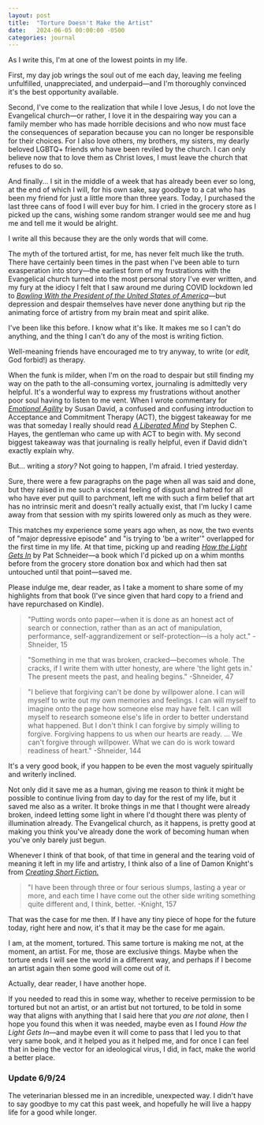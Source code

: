 ```yaml
---
layout: post
title:  "Torture Doesn't Make the Artist"
date:   2024-06-05 00:00:00 -0500
categories: journal
---
```

As I write this, I'm at one of the lowest points in my life.

First, my day job wrings the soul out of me each day, leaving me feeling unfulfilled, unappreciated, and underpaid—and I'm thoroughly convinced it's the best opportunity available.

Second, I've come to the realization that while I love Jesus, I do not love the Evangelical church—or rather, I love it in the despairing way you can a family member who has made horrible decisions and who now must face the consequences of separation because you can no longer be responsible for their choices. For I also love others, my brothers, my sisters, my dearly beloved LGBTQ+ friends who have been reviled by the church. I can only believe now that to love them as Christ loves, I must leave the church that refuses to do so.

And finally... I sit in the middle of a week that has already been ever so long, at the end of which I will, for his own sake, say goodbye to a cat who has been my friend for just a little more than three years. Today, I purchased the last three cans of food I will ever buy for him. I cried in the grocery store as I picked up the cans, wishing some random stranger would see me and hug me and tell me it would be alright.

I write all this because they are the only words that will come.

The myth of the tortured artist, for me, has never felt much like the truth. There have certainly been times in the past when I've been able to turn exasperation into story—the earliest form of my frustrations with the Evangelical church turned into the most personal story I've ever written, and my fury at the idiocy I felt that I saw around me during COVID lockdown led to [*Bowling With the President of the United States of America*](https://taylorclogston.medium.com/bowling-with-the-president-of-the-united-states-of-america-463a91511c23)—but depression and despair themselves have never done anything but rip the animating force of artistry from my brain meat and spirit alike.

I've been like this before. I know what it's like. It makes me so I can't do anything, and the thing I can't do any of the most is writing fiction.

Well-meaning friends have encouraged me to try anyway, to write (or *edit,* God forbid!) as therapy.

When the funk is milder, when I'm on the road to despair but still finding my way on the path to the all-consuming vortex, journaling is admittedly very helpful. It's a wonderful way to express my frustrations without another poor soul having to listen to me vent. When I wrote commentary for [*Emotional Agility*](https://www.goodreads.com/book/show/27209485-emotional-agility) by Susan David, a confused and confusing introduction to Acceptance and Commitment Therapy (ACT), the biggest takeaway for me was that someday I really should read [*A Liberated Mind*](https://www.goodreads.com/en/book/show/43330899-a-liberated-mind) by Stephen C. Hayes, the gentleman who came up with ACT to begin with. My second biggest takeaway was that journaling is really helpful, even if David didn't exactly explain why.

But... writing a *story?* Not going to happen, I'm afraid. I tried yesterday.

Sure, there were a few paragraphs on the page when all was said and done, but they raised in me such a visceral feeling of disgust and hatred for all who have ever put quill to parchment, left me with such a firm belief that art has no intrinsic merit and doesn't really actually exist, that I'm lucky I came away from that session with my spirits lowered only as much as they were.

This matches my experience some years ago when, as now, the two events of "major depressive episode" and "is trying to 'be a writer'" overlapped for the first time in my life. At that time, picking up and reading [*How the Light Gets In*](https://www.goodreads.com/book/show/17070443-how-the-light-gets-in) by Pat Schneider—a book which I'd picked up on a whim months before from the grocery store donation box and which had then sat untouched until that point—saved me.

Please indulge me, dear reader, as I take a moment to share some of my highlights from that book (I've since given that hard copy to a friend and have repurchased on Kindle).

> "Putting words onto paper—when it is done as an honest act of search or connection, rather than as an act of manipulation, performance, self-aggrandizement or self-protection—is a holy act." -Shneider, 15

> "Something in me that was broken, cracked—becomes whole. The cracks, if I write them with utter honesty, are where 'the light gets in.' The present meets the past, and healing begins." -Shneider, 47

> "I believe that forgiving can't be done by willpower alone. I can will myself to write out my own memories and feelings. I can will myself to imagine onto the page how someone else may have felt. I can will myself to research someone else's life in order to better understand what happened. But I don't think I can forgive by simply willing to forgive. Forgiving happens to us when our hearts are ready. ... We can't forgive through willpower. What we can do is work toward readiness of heart." -Shneider, 144

It's a very good book, if you happen to be even the most vaguely spiritually and writerly inclined.

Not only did it save me as a human, giving me reason to think it might be possible to continue living from day to day for the rest of my life, but it saved me also as a writer. It broke things in me that I thought were already broken, indeed letting some light in where I'd thought there was plenty of illumination already. The Evangelical church, as it happens, is pretty good at making you think you've already done the work of becoming human when you've only barely just begun.

Whenever I think of that book, of that time in general and the tearing void of meaning it left in my life and artistry, I think also of a line of Damon Knight's from [*Creating Short Fiction.*](https://www.goodreads.com/book/show/263357.Creating_Short_Fiction)

> "I have been through three or four serious slumps, lasting a year or more, and each time I have come out the other side writing something quite different and, I think, better. -Knight, 157

That was the case for me then. If I have any tiny piece of hope for the future today, right here and now, it's that it may be the case for me again.

I am, at the moment, tortured. This same torture is making me not, at the moment, an artist. For me, those are exclusive things. Maybe when the torture ends I will see the world in a different way, and perhaps if I become an artist again then some good will come out of it.

Actually, dear reader, I have another hope.

If you needed to read this in some way, whether to receive permission to be tortured but not an artist, or an artist but not tortured, to be told in some way that aligns with anything that I said here that *you are not alone,* then I hope you found this when it was needed, maybe even as I found *How the Light Gets In*—and maybe even it will come to pass that I led you to that very same book, and it helped you as it helped me, and for once I can feel that in being the vector for an ideological virus, I did, in fact, make the world a better place.

### Update 6/9/24

The veterinarian blessed me in an incredible, unexpected way. I didn't have to say goodbye to my cat this past week, and hopefully he will live a happy life for a good while longer.